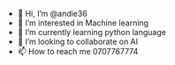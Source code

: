 - 👋 Hi, I’m @andie36
- 👀 I’m interested in Machine learning 
- 🌱 I’m currently learning python language 
- 💞️ I’m looking to collaborate on AI
- 📫 How to reach me 0707767774

<!---
andie36/andie36 is a ✨ special ✨ repository because its `README.md` (this file) appears on your GitHub profile.
You can click the Preview link to take a look at your changes.
--->
